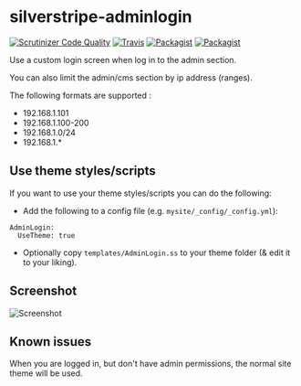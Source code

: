 silverstripe-adminlogin
=======================
[![Scrutinizer Code Quality](https://scrutinizer-ci.com/g/axyr/silverstripe-adminlogin/badges/quality-score.png?b=master)](https://scrutinizer-ci.com/g/axyr/silverstripe-adminlogin/?branch=master) 
[![Travis](https://img.shields.io/travis/axyr/silverstripe-adminlogin.svg)](https://travis-ci.org/axyr/silverstripe-adminlogin)
[![Packagist](https://img.shields.io/packagist/dt/axyr/silverstripe-adminlogin.svg)](https://packagist.org/packages/axyr/silverstripe-adminlogin)
[![Packagist](https://img.shields.io/packagist/v/axyr/silverstripe-adminlogin.svg)](https://packagist.org/packages/axyr/silverstripe-adminlogin)

Use a custom login screen when log in to the admin section.

You can also limit the admin/cms section by ip address (ranges).

The following formats are supported :

* 192.168.1.101
* 192.168.1.100-200
* 192.168.1.0/24
* 192.168.1.*

## Use theme styles/scripts
If you want to use your theme styles/scripts you can do the following:

* Add the following to a config file (e.g. ```mysite/_config/_config.yml```):
```
AdminLogin:
  UseTheme: true
```
* Optionally copy ```templates/AdminLogin.ss``` to your theme folder (& edit it to your liking).

## Screenshot
![Screenshot](https://raw.github.com/axyr/silverstripe-adminlogin/master/images/screenshot.png)

## Known issues
When you are logged in, but don't have admin permissions, the normal site theme will be used.
